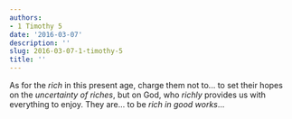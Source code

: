 ```yaml
---
authors:
- 1 Timothy 5
date: '2016-03-07'
description: ''
slug: 2016-03-07-1-timothy-5
title: ''
---
```

As for the *rich* in this present age, charge them not to... to set their hopes on the *uncertainty of riches*, but on God, who *richly* provides us with everything to enjoy. They are... to be *rich in good works*...



